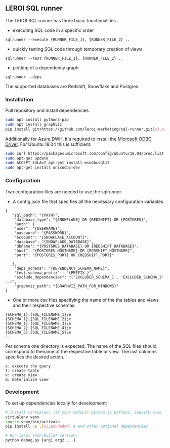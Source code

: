 ## LEROI SQL runner

The LEROI SQL runner has three basic functionalities

* executing SQL code in a specific order
```
sqlrunner --execute {RUNNER_FILE_1}, {RUNNER_FILE_2} ..
```
* quickly testing SQL code through temporary creation of views
```
sqlrunner --test {RUNNER_FILE_1}, {RUNNER_FILE_2} ..
```
* plotting of a dependency graph
```
sqlrunner --deps
```

The supported databases are Redshift, Snowflake and Postgres.
### Installation
Pull repository and install dependencies
```sh
sudo apt install python3-pip
sudo apt install graphviz
pip install git+https://github.com/leroi-marketing/sql-runner.git[s3,azuredwh] #other optional dependencies
```
Additionally for Azure DWH, it's required to install the [Microsoft ODBC Driver](https://docs.microsoft.com/en-us/sql/connect/odbc/linux-mac/installing-the-microsoft-odbc-driver-for-sql-server?view=sql-server-2017). For Ubuntu 18.04 this is sufficient:
```sh
sudo curl https://packages.microsoft.com/config/ubuntu/18.04/prod.list | sudo tee /etc/apt/sources.list.d/mssql-release.list
sudo apt-get update
sudo ACCEPT_EULA=Y apt-get install msodbcsql17
sudo apt-get install unixodbc-dev
```

### Configuration
Two configuration files are needed to use the sqlrunner.
* A config.json file that specifies all the necessary configuration variables.
```
{
   "sql_path": "{PATH}",
    "database_type": "{SNOWFLAKE} OR {REDSHIFT} OR {POSTGRES}",
    "auth": {
    "user": "{USERNAME}",
    "password": "{PASSWORD}",
    "account": "{SNOWFLAKE_ACCOUNT}",
    "database": "{SNOWFLAKE_DATABASE}",
    "dbname": "{POSTGRES_DATABASE} OR {REDSHIFT_DATABASE}",
    "host": "{POSTGRES_HOSTNAME} OR {REDSHIFT_HOSTNAME}",
    "port": "{POSTGRES_PORT} OR {REDSHIFT_PORT}"
     
   },
    "deps_schema": "{DEPENDENCY_SCHEMA_NAME}",
    "test_schema_prefix" : "{PREFIX_}",
    "exclude_dependencies": "('EXCLUDED_SCHEMA_1', 'EXCLUDED_SCHEMA_2' ..)",
    "graphviz_path": "{GRAPHVIZ_PATH_FOR_WINDOWS}"
}
```
* One or more csv files specifying the name of the the tables and views and their respective schemas.
 ```
 {SCHEMA_1};{SQL_FILENAME_1};e
 {SCHEMA_1};{SQL_FILENAME_2};e
 {SCHEMA_1};{SQL_FILENAME_3};e
 {SCHEMA_2};{SQL_FILENAME_4};e
 {SCHEMA_3};{SQL_FILENAME_5};e
 ..
 ```
Per schema one directory is expected. The name of the SQL files should correspond to thename of the respective table or view. The last columns specifies the desired action.
 ```
 e: execute the query
 t: create table
 v: create view
 m: materialize view
 ```

### Development

To set up dependencies locally for development:
```sh
# Install virtualenv (if your default python is python2, specify also `-p python3`)
virtualenv venv
source venv/bin/activate
pip install -e .[s3,azuredwh] # and other optional dependencies

# Run local (non-build) version:
python debug.py [arg1 arg2 ...]
```

